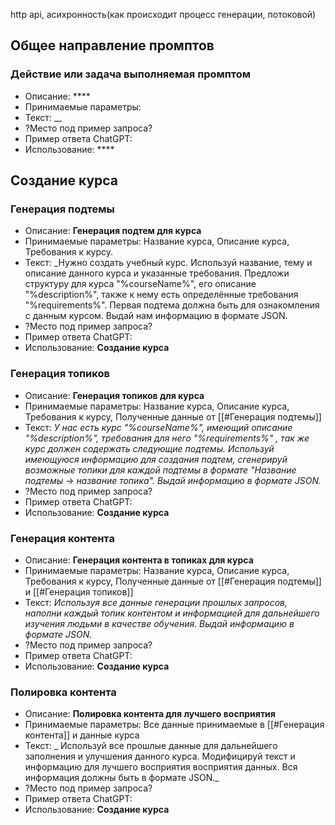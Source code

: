 http api, асихронность(как происходит процесс генерации, потоковой)
## Общее направление промптов
### Действие или задача выполняемая промптом
- Описание: ****
- Принимаемые параметры: 
- Текст: __
- ?Место под пример запроса?
- Пример ответа ChatGPT:
- Использование: ****
## Создание курса
### Генерация подтемы

- Описание: **Генерация подтем для курса**
- Принимаемые параметры: Название курса, Описание курса, Требования к курсу.
- Текст: _Нужно создать учебный курс. Используй название, тему и описание данного курса и указанные требования. Предложи структуру для курса "%courseName%", его описание "%description%", также к нему есть определённые требования "%requirements%". Первая подтема должна быть для ознакомления с данным курсом. Выдай нам информацию в формате JSON.
- ?Место под пример запроса?
- Пример ответа ChatGPT:
- Использование: **Создание курса**

### Генерация топиков
- Описание: **Генерация топиков для курса**
- Принимаемые параметры: Название курса, Описание курса, Требования к курсу, Полученные данные от [[#Генерация подтемы]]
- Текст: _У нас есть курс "%courseName%", имеющий описание "%description%", требования для него "%requirements%" , так же курс должен содержать следующие подтемы. Используй имеющуюся информацию для создания подтем, сгенерируй возможные топики для каждой подтемы в формате "Название подтемы -> название топика". Выдай информацию в формате JSON._
- ?Место под пример запроса?
- Пример ответа ChatGPT:
- Использование: **Создание курса**
### Генерация контента
- Описание: **Генерация контента в топиках для курса**
- Принимаемые параметры: Название курса, Описание курса, Требования к курсу, Полученные данные от [[#Генерация подтемы]] и [[#Генерация топиков]]
- Текст: _Используя все данные генерации прошлых запросов, наполни каждый топик контентом и информацией для дальнейшего изучения людьми в качестве обучения. Выдай информацию в формате JSON._
- ?Место под пример запроса?
- Пример ответа ChatGPT:
- Использование: **Создание курса**
### Полировка контента
- Описание: **Полировка контента для лучшего восприятия**
- Принимаемые параметры: Все данные принимаемые в [[#Генерация контента]] и данные курса
- Текст: _ Используй все прошлые данные для дальнейшего заполнения и улучшения данного курса. Модифицируй текст и информацию для лучшего восприятия восприятия данных. Вся информация должны быть в формате JSON._
- ?Место под пример запроса?
- Пример ответа ChatGPT:
- Использование: **Создание курса**